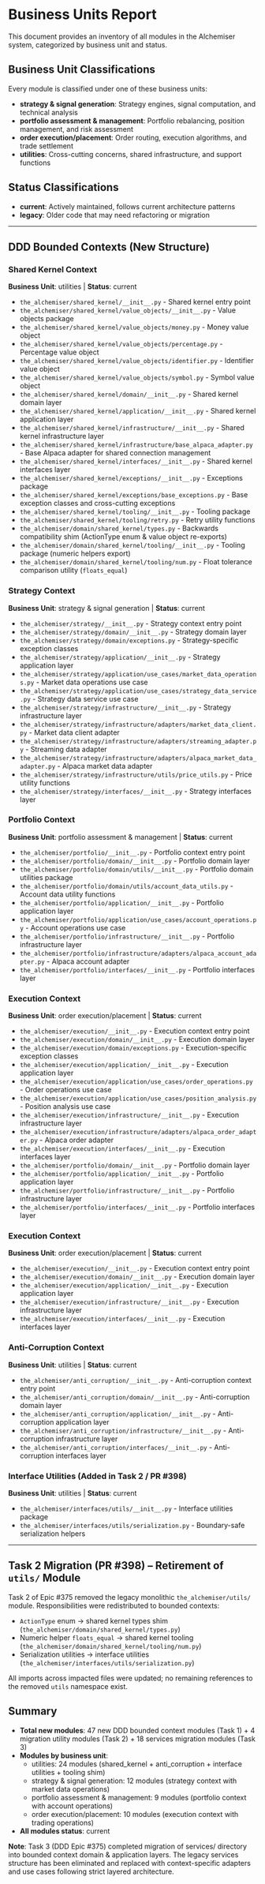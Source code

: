 # Business Units Report

This document provides an inventory of all modules in the Alchemiser system, categorized by business unit and status.

## Business Unit Classifications

Every module is classified under one of these business units:
- **strategy & signal generation**: Strategy engines, signal computation, and technical analysis
- **portfolio assessment & management**: Portfolio rebalancing, position management, and risk assessment
- **order execution/placement**: Order routing, execution algorithms, and trade settlement
- **utilities**: Cross-cutting concerns, shared infrastructure, and support functions

## Status Classifications
- **current**: Actively maintained, follows current architecture patterns
- **legacy**: Older code that may need refactoring or migration

---

## DDD Bounded Contexts (New Structure)

### Shared Kernel Context
**Business Unit**: utilities | **Status**: current

- `the_alchemiser/shared_kernel/__init__.py` - Shared kernel entry point
- `the_alchemiser/shared_kernel/value_objects/__init__.py` - Value objects package
- `the_alchemiser/shared_kernel/value_objects/money.py` - Money value object
- `the_alchemiser/shared_kernel/value_objects/percentage.py` - Percentage value object
- `the_alchemiser/shared_kernel/value_objects/identifier.py` - Identifier value object
- `the_alchemiser/shared_kernel/value_objects/symbol.py` - Symbol value object
- `the_alchemiser/shared_kernel/domain/__init__.py` - Shared kernel domain layer
- `the_alchemiser/shared_kernel/application/__init__.py` - Shared kernel application layer
- `the_alchemiser/shared_kernel/infrastructure/__init__.py` - Shared kernel infrastructure layer
- `the_alchemiser/shared_kernel/infrastructure/base_alpaca_adapter.py` - Base Alpaca adapter for shared connection management
- `the_alchemiser/shared_kernel/interfaces/__init__.py` - Shared kernel interfaces layer
- `the_alchemiser/shared_kernel/exceptions/__init__.py` - Exceptions package
- `the_alchemiser/shared_kernel/exceptions/base_exceptions.py` - Base exception classes and cross-cutting exceptions
- `the_alchemiser/shared_kernel/tooling/__init__.py` - Tooling package
- `the_alchemiser/shared_kernel/tooling/retry.py` - Retry utility functions
- `the_alchemiser/domain/shared_kernel/types.py` - Backwards compatibility shim (ActionType enum & value object re-exports)
- `the_alchemiser/domain/shared_kernel/tooling/__init__.py` - Tooling package (numeric helpers export)
- `the_alchemiser/domain/shared_kernel/tooling/num.py` - Float tolerance comparison utility (`floats_equal`)

### Strategy Context
**Business Unit**: strategy & signal generation | **Status**: current

- `the_alchemiser/strategy/__init__.py` - Strategy context entry point
- `the_alchemiser/strategy/domain/__init__.py` - Strategy domain layer
- `the_alchemiser/strategy/domain/exceptions.py` - Strategy-specific exception classes
- `the_alchemiser/strategy/application/__init__.py` - Strategy application layer
- `the_alchemiser/strategy/application/use_cases/market_data_operations.py` - Market data operations use case
- `the_alchemiser/strategy/application/use_cases/strategy_data_service.py` - Strategy data service use case
- `the_alchemiser/strategy/infrastructure/__init__.py` - Strategy infrastructure layer
- `the_alchemiser/strategy/infrastructure/adapters/market_data_client.py` - Market data client adapter
- `the_alchemiser/strategy/infrastructure/adapters/streaming_adapter.py` - Streaming data adapter
- `the_alchemiser/strategy/infrastructure/adapters/alpaca_market_data_adapter.py` - Alpaca market data adapter
- `the_alchemiser/strategy/infrastructure/utils/price_utils.py` - Price utility functions
- `the_alchemiser/strategy/interfaces/__init__.py` - Strategy interfaces layer

### Portfolio Context
**Business Unit**: portfolio assessment & management | **Status**: current

- `the_alchemiser/portfolio/__init__.py` - Portfolio context entry point
- `the_alchemiser/portfolio/domain/__init__.py` - Portfolio domain layer
- `the_alchemiser/portfolio/domain/utils/__init__.py` - Portfolio domain utilities package
- `the_alchemiser/portfolio/domain/utils/account_data_utils.py` - Account data utility functions
- `the_alchemiser/portfolio/application/__init__.py` - Portfolio application layer
- `the_alchemiser/portfolio/application/use_cases/account_operations.py` - Account operations use case
- `the_alchemiser/portfolio/infrastructure/__init__.py` - Portfolio infrastructure layer
- `the_alchemiser/portfolio/infrastructure/adapters/alpaca_account_adapter.py` - Alpaca account adapter
- `the_alchemiser/portfolio/interfaces/__init__.py` - Portfolio interfaces layer

### Execution Context
**Business Unit**: order execution/placement | **Status**: current

- `the_alchemiser/execution/__init__.py` - Execution context entry point
- `the_alchemiser/execution/domain/__init__.py` - Execution domain layer
- `the_alchemiser/execution/domain/exceptions.py` - Execution-specific exception classes  
- `the_alchemiser/execution/application/__init__.py` - Execution application layer
- `the_alchemiser/execution/application/use_cases/order_operations.py` - Order operations use case
- `the_alchemiser/execution/application/use_cases/position_analysis.py` - Position analysis use case
- `the_alchemiser/execution/infrastructure/__init__.py` - Execution infrastructure layer
- `the_alchemiser/execution/infrastructure/adapters/alpaca_order_adapter.py` - Alpaca order adapter
- `the_alchemiser/execution/interfaces/__init__.py` - Execution interfaces layer
- `the_alchemiser/portfolio/domain/__init__.py` - Portfolio domain layer
- `the_alchemiser/portfolio/application/__init__.py` - Portfolio application layer
- `the_alchemiser/portfolio/infrastructure/__init__.py` - Portfolio infrastructure layer
- `the_alchemiser/portfolio/interfaces/__init__.py` - Portfolio interfaces layer

### Execution Context
**Business Unit**: order execution/placement | **Status**: current

- `the_alchemiser/execution/__init__.py` - Execution context entry point
- `the_alchemiser/execution/domain/__init__.py` - Execution domain layer
- `the_alchemiser/execution/application/__init__.py` - Execution application layer
- `the_alchemiser/execution/infrastructure/__init__.py` - Execution infrastructure layer
- `the_alchemiser/execution/interfaces/__init__.py` - Execution interfaces layer

### Anti-Corruption Context
**Business Unit**: utilities | **Status**: current

- `the_alchemiser/anti_corruption/__init__.py` - Anti-corruption context entry point
- `the_alchemiser/anti_corruption/domain/__init__.py` - Anti-corruption domain layer
- `the_alchemiser/anti_corruption/application/__init__.py` - Anti-corruption application layer
- `the_alchemiser/anti_corruption/infrastructure/__init__.py` - Anti-corruption infrastructure layer
- `the_alchemiser/anti_corruption/interfaces/__init__.py` - Anti-corruption interfaces layer

### Interface Utilities (Added in Task 2 / PR #398)
**Business Unit**: utilities | **Status**: current

- `the_alchemiser/interfaces/utils/__init__.py` - Interface utilities package
- `the_alchemiser/interfaces/utils/serialization.py` - Boundary-safe serialization helpers

---

## Task 2 Migration (PR #398) – Retirement of `utils/` Module

Task 2 of Epic #375 removed the legacy monolithic `the_alchemiser/utils/` module. Responsibilities were redistributed to bounded contexts:

- `ActionType` enum → shared kernel types shim (`the_alchemiser/domain/shared_kernel/types.py`)
- Numeric helper `floats_equal` → shared kernel tooling (`the_alchemiser/domain/shared_kernel/tooling/num.py`)
- Serialization utilities → interface utilities (`the_alchemiser/interfaces/utils/serialization.py`)

All imports across impacted files were updated; no remaining references to the removed `utils` namespace exist.

## Summary

- **Total new modules**: 47 new DDD bounded context modules (Task 1) + 4 migration utility modules (Task 2) + 18 services migration modules (Task 3)
- **Modules by business unit**:
  - utilities: 24 modules (shared_kernel + anti_corruption + interface utilities + tooling shim)
  - strategy & signal generation: 12 modules (strategy context with market data operations)
  - portfolio assessment & management: 9 modules (portfolio context with account operations)
  - order execution/placement: 10 modules (execution context with trading operations)
- **All modules status**: current

**Note**: Task 3 (DDD Epic #375) completed migration of services/ directory into bounded context domain & application layers. The legacy services structure has been eliminated and replaced with context-specific adapters and use cases following strict layered architecture.

